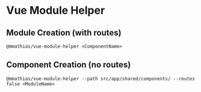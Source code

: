 # Vue Module Helper

## Module Creation (with routes)

``` 
@mmathias/vue-module-helper <ComponentName>
```

## Component Creation (no routes)

``` 
@mmathias/vue-module-helper --path src/app/shared/components/ --routes false <ModuleName>
```

